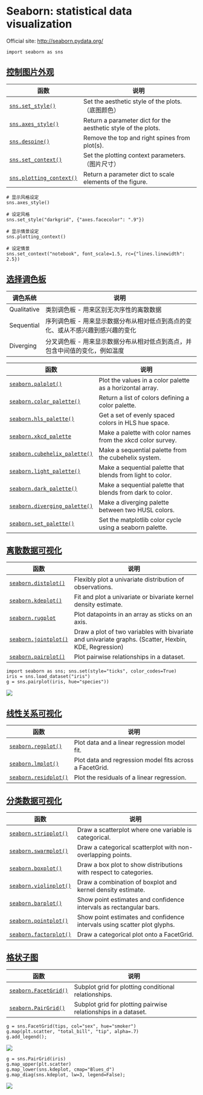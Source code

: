 # Seaborn: statistical data visualization

Official site: http://seaborn.pydata.org/

```
import seaborn as sns
```

## [控制图片外观](http://seaborn.pydata.org/tutorial/aesthetics.html)

函数 | 说明
---|---
[`sns.set_style()`](http://seaborn.pydata.org/generated/seaborn.set_style.html#seaborn.set_style) | Set the aesthetic style of the plots.（底图颜色）
[`sns.axes_style()`](http://seaborn.pydata.org/generated/seaborn.axes_style.html#seaborn.axes_style)| Return a parameter dict for the aesthetic style of the plots.
[`sns.despine()`](http://seaborn.pydata.org/generated/seaborn.despine.html#seaborn.despine) | Remove the top and right spines from plot(s).
[`sns.set_context()`](http://seaborn.pydata.org/generated/seaborn.set_context.html#seaborn.set_context) | Set the plotting context parameters.（图片尺寸）
[`sns.plotting_context()`](http://seaborn.pydata.org/generated/seaborn.plotting_context.html#seaborn.plotting_context) | Return a parameter dict to scale elements of the figure.

```
# 显示风格设定
sns.axes_style()

# 设定风格
sns.set_style("darkgrid", {"axes.facecolor": ".9"})
```

```
# 显示情景设定
sns.plotting_context()

# 设定情景
sns.set_context("notebook", font_scale=1.5, rc={"lines.linewidth": 2.5})
```

## [选择调色板](http://seaborn.pydata.org/tutorial/color_palettes.html)

调色系统 | 说明
---|---
Qualitative | 类别调色板 - 用来区别无次序性的离散数据
Sequential | 序列调色板 - 用来显示数据分布从相对低点到高点的变化、或从不感兴趣到感兴趣的变化
Diverging | 分叉调色板 - 用来显示数据分布从相对低点到高点，并包含中间值的变化，例如温度

函数 | 说明
---|---
[`seaborn.palplot()`](http://seaborn.pydata.org/generated/seaborn.palplot.html?highlight=palplot#seaborn.palplot) | Plot the values in a color palette as a horizontal array.
[`seaborn.color_palette()`](http://seaborn.pydata.org/generated/seaborn.color_palette.html#seaborn.color_palette) | Return a list of colors defining a color palette.
[`seaborn.hls_palette()`](http://seaborn.pydata.org/generated/seaborn.hls_palette.html#seaborn.hls_palette) | Get a set of evenly spaced colors in HLS hue space.
[`seaborn.xkcd_palette`](http://seaborn.pydata.org/generated/seaborn.xkcd_palette.html#seaborn.xkcd_palette) | Make a palette with color names from the xkcd color survey.
[`seaborn.cubehelix_palette()`](http://seaborn.pydata.org/generated/seaborn.cubehelix_palette.html#seaborn.cubehelix_palette) | Make a sequential palette from the cubehelix system.
[`seaborn.light_palette()`](http://seaborn.pydata.org/generated/seaborn.light_palette.html#seaborn.light_palette) | Make a sequential palette that blends from light to color.
[`seaborn.dark_palette()`](http://seaborn.pydata.org/generated/seaborn.dark_palette.html#seaborn.dark_palette) | Make a sequential palette that blends from dark to color.
[`seaborn.diverging_palette()`](http://seaborn.pydata.org/generated/seaborn.diverging_palette.html#seaborn.diverging_palette) | Make a diverging palette between two HUSL colors.
[`seaborn.set_palette()`](http://seaborn.pydata.org/generated/seaborn.set_palette.html#seaborn.set_palette) | Set the matplotlib color cycle using a seaborn palette.

## [离散数据可视化](http://seaborn.pydata.org/tutorial/distributions.html)

函数 | 说明
---|---
[`seaborn.distplot()`](http://seaborn.pydata.org/generated/seaborn.distplot.html#seaborn.distplot) | Flexibly plot a univariate distribution of observations.
[`seaborn.kdeplot()`](http://seaborn.pydata.org/generated/seaborn.kdeplot.html#seaborn.kdeplot) | Fit and plot a univariate or bivariate kernel density estimate.
[`seaborn.rugplot`](http://seaborn.pydata.org/generated/seaborn.rugplot.html#seaborn.rugplot) | Plot datapoints in an array as sticks on an axis.
[`seaborn.jointplot()`](http://seaborn.pydata.org/generated/seaborn.jointplot.html#seaborn.jointplot) | Draw a plot of two variables with bivariate and univariate graphs. (Scatter, Hexbin, KDE, Regression)
[`seaborn.pairplot()`](http://seaborn.pydata.org/generated/seaborn.pairplot.html#seaborn.pairplot) | Plot pairwise relationships in a dataset.

```
import seaborn as sns; sns.set(style="ticks", color_codes=True)
iris = sns.load_dataset("iris")
g = sns.pairplot(iris, hue="species"))
```
![](http://seaborn.pydata.org/_images/seaborn-pairplot-2.png)

## [线性关系可视化](http://seaborn.pydata.org/tutorial/regression.html)

函数 | 说明
---|---
[`seaborn.regplot()`](http://seaborn.pydata.org/generated/seaborn.regplot.html#seaborn.regplot) | Plot data and a linear regression model fit.
[`seaborn.lmplot()`](http://seaborn.pydata.org/generated/seaborn.lmplot.html#seaborn.lmplot) | Plot data and regression model fits across a FacetGrid.
[`seaborn.residplot()`](http://seaborn.pydata.org/generated/seaborn.residplot.html#seaborn.residplot) | Plot the residuals of a linear regression.

## [分类数据可视化](http://seaborn.pydata.org/tutorial/categorical.html)

函数 | 说明
---|---
[`seaborn.stripplot()`](http://seaborn.pydata.org/generated/seaborn.stripplot.html#seaborn.stripplot) | Draw a scatterplot where one variable is categorical.
[`seaborn.swarmplot()`](http://seaborn.pydata.org/generated/seaborn.swarmplot.html#seaborn.swarmplot) | Draw a categorical scatterplot with non-overlapping points.
[`seaborn.boxplot()`](http://seaborn.pydata.org/generated/seaborn.boxplot.html#seaborn.boxplot) | Draw a box plot to show distributions with respect to categories.
[`seaborn.violinplot()`](http://seaborn.pydata.org/generated/seaborn.violinplot.html#seaborn.violinplot) | Draw a combination of boxplot and kernel density estimate.
[`seaborn.barplot()`](http://seaborn.pydata.org/generated/seaborn.barplot.html#seaborn.barplot) | Show point estimates and confidence intervals as rectangular bars.
[`seaborn.pointplot()`](http://seaborn.pydata.org/generated/seaborn.pointplot.html#seaborn.pointplot) | Show point estimates and confidence intervals using scatter plot glyphs.
[`seaborn.factorplot()`](http://seaborn.pydata.org/generated/seaborn.factorplot.html#seaborn.factorplot) | Draw a categorical plot onto a FacetGrid.

## [格状子图](http://seaborn.pydata.org/tutorial/axis_grids.html)

函数 | 说明
---|---
[`seaborn.FacetGrid()`](http://seaborn.pydata.org/generated/seaborn.FacetGrid.html#seaborn.FacetGrid) | Subplot grid for plotting conditional relationships.
[`seaborn.PairGrid()`](http://seaborn.pydata.org/generated/seaborn.PairGrid.html#seaborn.PairGrid) | Subplot grid for plotting pairwise relationships in a dataset.

```
g = sns.FacetGrid(tips, col="sex", hue="smoker")
g.map(plt.scatter, "total_bill", "tip", alpha=.7)
g.add_legend();
```
![](http://seaborn.pydata.org/_images/axis_grids_12_0.png)

```
g = sns.PairGrid(iris)
g.map_upper(plt.scatter)
g.map_lower(sns.kdeplot, cmap="Blues_d")
g.map_diag(sns.kdeplot, lw=3, legend=False);
```
![](http://seaborn.pydata.org/_images/axis_grids_50_0.png)
